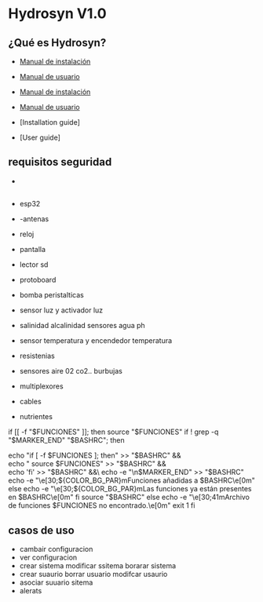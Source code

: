 # Hydrosyn V1.0

## ¿Qué es Hydrosyn?

- [Manual de instalación](https://github.com/startsys42/hydrosyn/blob/main/Manual%20instalaci%C3%B3n.md)
- [Manual de usuario](ruta_o_URL_manual_usuario)

- [Manual de instalación](https://github.com/startsys42/hydrosyn/blob/main/Manual%20instalaci%C3%B3n.md)
- [Manual de usuario](ruta_o_URL_manual_usuario)
- [Installation guide]
- [User guide]
## requisitos seguridad



- 
##
- esp32
- -antenas
- reloj
- pantalla
- lector sd

- protoboard

- bomba peristalticas
- sensor luz y activador luz
- salinidad alcalinidad sensores agua ph
- sensor temperatura y encendedor temperatura
- resistenias
- sensores aire 02 co2.. burbujas
- multiplexores
- cables

- nutrientes


if [[ -f "$FUNCIONES" ]]; then
  source "$FUNCIONES"
   if ! grep -q "$MARKER_END" "$BASHRC"; then
  
echo "if [ -f $FUNCIONES ]; then" >> "$BASHRC" && \
echo "    source $FUNCIONES" >> "$BASHRC" && \
echo 'fi' >> "$BASHRC" &&\
echo -e "\n$MARKER_END" >> "$BASHRC"
echo -e "\e[30;${COLOR_BG_PAR}mFunciones  añadidas a $BASHRC\e[0m"
else
echo -e "\e[30;${COLOR_BG_PAR}mLas funciones ya están presentes en $BASHRC\e[0m"
fi
source "$BASHRC"
else
 echo -e "\e[30;41mArchivo de funciones $FUNCIONES no encontrado.\e[0m"
  exit 1
fi

## casos de uso

- cambair configuracion
- ver configuracion
- crear sistema modificar ssitema borarar sistema
- crear suaurio borrar usuario modifcar usaurio
- asociar suuario sitema
- alerats
